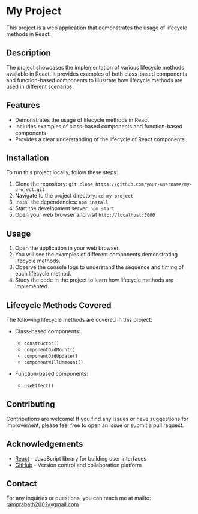 # My Project

This project is a web application that demonstrates the usage of lifecycle methods in React.

## Description

The project showcases the implementation of various lifecycle methods available in React. It provides examples of both class-based components and function-based components to illustrate how lifecycle methods are used in different scenarios.

## Features

- Demonstrates the usage of lifecycle methods in React
- Includes examples of class-based components and function-based components
- Provides a clear understanding of the lifecycle of React components

## Installation

To run this project locally, follow these steps:

1. Clone the repository: `git clone https://github.com/your-username/my-project.git`
2. Navigate to the project directory: `cd my-project`
3. Install the dependencies: `npm install`
4. Start the development server: `npm start`
5. Open your web browser and visit `http://localhost:3000`

## Usage

1. Open the application in your web browser.
2. You will see the examples of different components demonstrating lifecycle methods.
3. Observe the console logs to understand the sequence and timing of each lifecycle method.
4. Study the code in the project to learn how lifecycle methods are implemented.

## Lifecycle Methods Covered

The following lifecycle methods are covered in this project:

- Class-based components:
  - `constructor()`
  - `componentDidMount()`
  - `componentDidUpdate()`
  - `componentWillUnmount()`

- Function-based components:
  - `useEffect()`

## Contributing

Contributions are welcome! If you find any issues or have suggestions for improvement, please feel free to open an issue or submit a pull request.


## Acknowledgements

- [React](https://reactjs.org) - JavaScript library for building user interfaces
- [GitHub](https://github.com) - Version control and collaboration platform

## Contact

For any inquiries or questions, you can reach me at mailto: ramprabath2002@gmail.com
